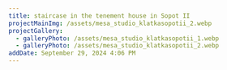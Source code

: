 ```yaml
---
title: staircase in the tenement house in Sopot II
projectMainImg: /assets/mesa_studio_klatkasopotii_2.webp
projectGallery:
  - galleryPhoto: /assets/mesa_studio_klatkasopotii_1.webp
  - galleryPhoto: /assets/mesa_studio_klatkasopotii_2.webp
addDate: September 29, 2024 4:06 PM
---
```

